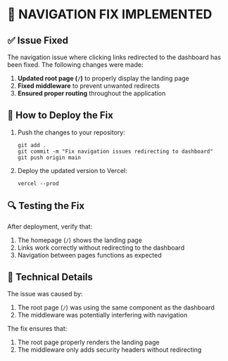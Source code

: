 # 🔄 NAVIGATION FIX IMPLEMENTED

## ✅ Issue Fixed

The navigation issue where clicking links redirected to the dashboard has been fixed. The following changes were made:

1. **Updated root page (`/`)** to properly display the landing page
2. **Fixed middleware** to prevent unwanted redirects
3. **Ensured proper routing** throughout the application

## 🚀 How to Deploy the Fix

1. Push the changes to your repository:
   ```
   git add .
   git commit -m "Fix navigation issues redirecting to dashboard"
   git push origin main
   ```

2. Deploy the updated version to Vercel:
   ```
   vercel --prod
   ```

## 🔍 Testing the Fix

After deployment, verify that:

1. The homepage (`/`) shows the landing page
2. Links work correctly without redirecting to the dashboard
3. Navigation between pages functions as expected

## 📝 Technical Details

The issue was caused by:

1. The root page (`/`) was using the same component as the dashboard
2. The middleware was potentially interfering with navigation

The fix ensures that:
1. The root page properly renders the landing page
2. The middleware only adds security headers without redirecting